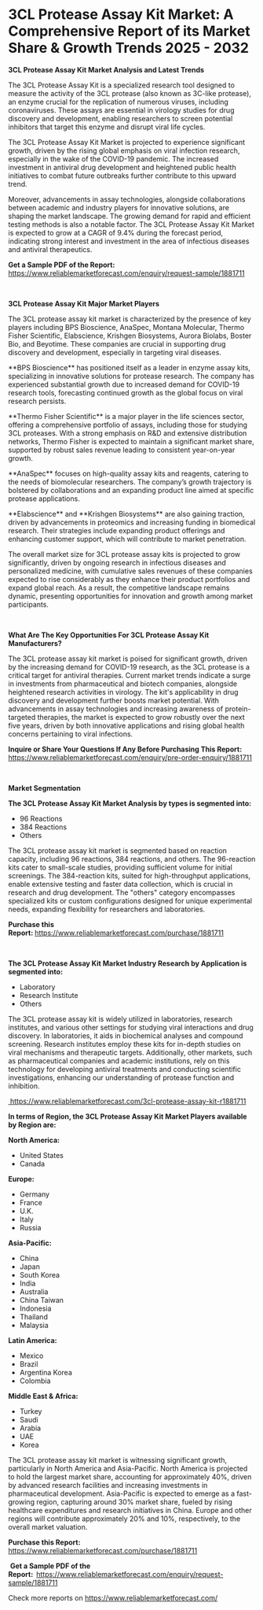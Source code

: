 <p><h1>3CL Protease Assay Kit Market: A Comprehensive Report of its Market Share & Growth Trends 2025 - 2032</h1></p><p><strong>3CL Protease Assay Kit Market Analysis and Latest Trends</strong></p>
<p><p>The 3CL Protease Assay Kit is a specialized research tool designed to measure the activity of the 3CL protease (also known as 3C-like protease), an enzyme crucial for the replication of numerous viruses, including coronaviruses. These assays are essential in virology studies for drug discovery and development, enabling researchers to screen potential inhibitors that target this enzyme and disrupt viral life cycles.</p><p>The 3CL Protease Assay Kit Market is projected to experience significant growth, driven by the rising global emphasis on viral infection research, especially in the wake of the COVID-19 pandemic. The increased investment in antiviral drug development and heightened public health initiatives to combat future outbreaks further contribute to this upward trend. </p><p>Moreover, advancements in assay technologies, alongside collaborations between academic and industry players for innovative solutions, are shaping the market landscape. The growing demand for rapid and efficient testing methods is also a notable factor. The 3CL Protease Assay Kit Market is expected to grow at a CAGR of 9.4% during the forecast period, indicating strong interest and investment in the area of infectious diseases and antiviral therapeutics.</p></p>
<p><strong>Get a Sample PDF of the Report:&nbsp;</strong> <a href="https://www.reliablemarketforecast.com/enquiry/request-sample/1881711?utm_campaign=2481&utm_medium=2&utm_source=Github&utm_content=ia&utm_term=08032025&utm_id=3cl-protease-assay-kit">https://www.reliablemarketforecast.com/enquiry/request-sample/1881711</a></p>
<p>&nbsp;</p>
<p><strong>3CL Protease Assay Kit Major Market Players</strong></p>
<p><p>The 3CL protease assay kit market is characterized by the presence of key players including BPS Bioscience, AnaSpec, Montana Molecular, Thermo Fisher Scientific, Elabscience, Krishgen Biosystems, Aurora Biolabs, Boster Bio, and Beyotime. These companies are crucial in supporting drug discovery and development, especially in targeting viral diseases.</p><p>**BPS Bioscience** has positioned itself as a leader in enzyme assay kits, specializing in innovative solutions for protease research. The company has experienced substantial growth due to increased demand for COVID-19 research tools, forecasting continued growth as the global focus on viral research persists.</p><p>**Thermo Fisher Scientific** is a major player in the life sciences sector, offering a comprehensive portfolio of assays, including those for studying 3CL proteases. With a strong emphasis on R&D and extensive distribution networks, Thermo Fisher is expected to maintain a significant market share, supported by robust sales revenue leading to consistent year-on-year growth.</p><p>**AnaSpec** focuses on high-quality assay kits and reagents, catering to the needs of biomolecular researchers. The company’s growth trajectory is bolstered by collaborations and an expanding product line aimed at specific protease applications.</p><p>**Elabscience** and **Krishgen Biosystems** are also gaining traction, driven by advancements in proteomics and increasing funding in biomedical research. Their strategies include expanding product offerings and enhancing customer support, which will contribute to market penetration.</p><p>The overall market size for 3CL protease assay kits is projected to grow significantly, driven by ongoing research in infectious diseases and personalized medicine, with cumulative sales revenues of these companies expected to rise considerably as they enhance their product portfolios and expand global reach. As a result, the competitive landscape remains dynamic, presenting opportunities for innovation and growth among market participants.</p></p>
<p>&nbsp;</p>
<p><strong>What Are The Key Opportunities For 3CL Protease Assay Kit Manufacturers?</strong></p>
<p><p>The 3CL protease assay kit market is poised for significant growth, driven by the increasing demand for COVID-19 research, as the 3CL protease is a critical target for antiviral therapies. Current market trends indicate a surge in investments from pharmaceutical and biotech companies, alongside heightened research activities in virology. The kit's applicability in drug discovery and development further boosts market potential. With advancements in assay technologies and increasing awareness of protein-targeted therapies, the market is expected to grow robustly over the next five years, driven by both innovative applications and rising global health concerns pertaining to viral infections.</p></p>
<p><strong>Inquire or Share Your Questions If Any Before Purchasing This Report:</strong> <a href="https://www.reliablemarketforecast.com/enquiry/pre-order-enquiry/1881711?utm_campaign=2481&utm_medium=2&utm_source=Github&utm_content=ia&utm_term=08032025&utm_id=3cl-protease-assay-kit">https://www.reliablemarketforecast.com/enquiry/pre-order-enquiry/1881711</a></p>
<p>&nbsp;</p>
<p><strong>Market Segmentation</strong></p>
<p><strong>The 3CL Protease Assay Kit Market Analysis by types is segmented into:</strong></p>
<p><ul><li>96 Reactions</li><li>384 Reactions</li><li>Others</li></ul></p>
<p><p>The 3CL protease assay kit market is segmented based on reaction capacity, including 96 reactions, 384 reactions, and others. The 96-reaction kits cater to small-scale studies, providing sufficient volume for initial screenings. The 384-reaction kits, suited for high-throughput applications, enable extensive testing and faster data collection, which is crucial in research and drug development. The "others" category encompasses specialized kits or custom configurations designed for unique experimental needs, expanding flexibility for researchers and laboratories.</p></p>
<p><strong>Purchase this Report:&nbsp;</strong><a href="https://www.reliablemarketforecast.com/purchase/1881711?utm_campaign=2481&utm_medium=2&utm_source=Github&utm_content=ia&utm_term=08032025&utm_id=3cl-protease-assay-kit">https://www.reliablemarketforecast.com/purchase/1881711</a></p>
<p>&nbsp;</p>
<p><strong>The 3CL Protease Assay Kit Market Industry Research by Application is segmented into:</strong></p>
<p><ul><li>Laboratory</li><li>Research Institute</li><li>Others</li></ul></p>
<p><p>The 3CL protease assay kit is widely utilized in laboratories, research institutes, and various other settings for studying viral interactions and drug discovery. In laboratories, it aids in biochemical analyses and compound screening. Research institutes employ these kits for in-depth studies on viral mechanisms and therapeutic targets. Additionally, other markets, such as pharmaceutical companies and academic institutions, rely on this technology for developing antiviral treatments and conducting scientific investigations, enhancing our understanding of protease function and inhibition.</p></p>
<p><a href="https://www.reliablemarketforecast.com/3cl-protease-assay-kit-r1881711?utm_campaign=2481&utm_medium=2&utm_source=Github&utm_content=ia&utm_term=08032025&utm_id=3cl-protease-assay-kit">&nbsp;https://www.reliablemarketforecast.com/3cl-protease-assay-kit-r1881711</a></p>
<p><strong>In terms of Region, the 3CL Protease Assay Kit Market Players available by Region are:</strong></p>
<p>
    <p> <strong> North America: </strong>
        <ul>
            <li>United States</li>
            <li>Canada</li>
        </ul>
        </p> 
    <p> <strong> Europe: </strong>
        <ul>
            <li>Germany</li>
            <li>France</li>
            <li>U.K.</li>
            <li>Italy</li>
            <li>Russia</li>
        </ul>
        </p> 
    <p> <strong> Asia-Pacific: </strong>
        <ul>
            <li>China</li>
            <li>Japan</li>
            <li>South Korea</li>
            <li>India</li>
            <li>Australia</li>
            <li>China Taiwan</li>
            <li>Indonesia</li>
            <li>Thailand</li>
            <li>Malaysia</li>
        </ul>
        </p> 
    <p> <strong> Latin America: </strong>
        <ul>
            <li>Mexico</li>
            <li>Brazil</li>
            <li>Argentina Korea</li>
            <li>Colombia</li>
        </ul>
        </p> 
    <p> <strong> Middle East & Africa: </strong>
        <ul>
            <li>Turkey</li>
            <li>Saudi</li>
            <li>Arabia</li>
            <li>UAE</li>
            <li>Korea</li>
        </ul>
    </p>
    </p>
<p><p>The 3CL protease assay kit market is witnessing significant growth, particularly in North America and Asia-Pacific. North America is projected to hold the largest market share, accounting for approximately 40%, driven by advanced research facilities and increasing investments in pharmaceutical development. Asia-Pacific is expected to emerge as a fast-growing region, capturing around 30% market share, fueled by rising healthcare expenditures and research initiatives in China. Europe and other regions will contribute approximately 20% and 10%, respectively, to the overall market valuation.</p></p>
<p><strong>Purchase this Report: </strong><a href="https://www.reliablemarketforecast.com/purchase/1881711?utm_campaign=2481&utm_medium=2&utm_source=Github&utm_content=ia&utm_term=08032025&utm_id=3cl-protease-assay-kit">https://www.reliablemarketforecast.com/purchase/1881711</a></p>
<p>&nbsp;<strong>Get a Sample PDF of the Report:&nbsp;&nbsp;</strong><a href="https://www.reliablemarketforecast.com/enquiry/request-sample/1881711?utm_campaign=2481&utm_medium=2&utm_source=Github&utm_content=ia&utm_term=08032025&utm_id=3cl-protease-assay-kit">https://www.reliablemarketforecast.com/enquiry/request-sample/1881711</a></p>
<p><strong></strong></p>
<p>Check more reports on <a href="https://www.reliablemarketforecast.com/?utm_campaign=2481&utm_medium=2&utm_source=Github&utm_content=ia&utm_term=08032025&utm_id=3cl-protease-assay-kit">https://www.reliablemarketforecast.com/</a></p>
